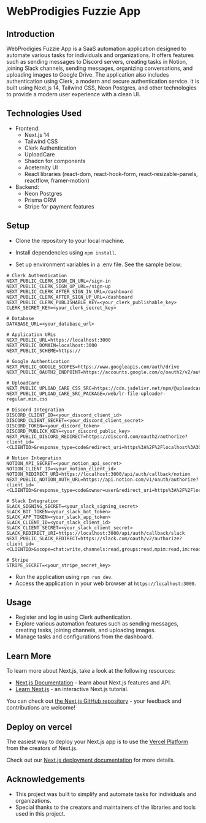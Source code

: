 
# WebProdigies Fuzzie App

## Introduction

WebProdigies Fuzzie App is a SaaS automation application designed to automate various tasks for individuals and organizations. It offers features such as sending messages to Discord servers, creating tasks in Notion, joining Slack channels, sending messages, organizing conversations, and uploading images to Google Drive. The application also includes authentication using Clerk, a modern and secure authentication service. It is built using Next.js 14, Tailwind CSS, Neon Postgres, and other technologies to provide a modern user experience with a clean UI.


## Technologies Used

- Frontend:
  - Next.js 14
  - Tailwind CSS
  - Clerk Authentication
  - UploadCare
  - Shadcn for components
  - Aceternity UI
  - React libraries (react-dom, react-hook-form, react-resizable-panels, reactflow, framer-motion)
- Backend:
  - Neon Postgres
  - Prisma ORM
  - Stripe for payment features
## Setup

- Clone the repository to your local machine.

- Install dependencies using `npm install`.

- Set up environment variables in a .env file. See the sample below:

```
# Clerk Authentication
NEXT_PUBLIC_CLERK_SIGN_IN_URL=/sign-in
NEXT_PUBLIC_CLERK_SIGN_UP_URL=/sign-up
NEXT_PUBLIC_CLERK_AFTER_SIGN_IN_URL=/dashboard
NEXT_PUBLIC_CLERK_AFTER_SIGN_UP_URL=/dashboard
NEXT_PUBLIC_CLERK_PUBLISHABLE_KEY=<your_clerk_publishable_key>
CLERK_SECRET_KEY=<your_clerk_secret_key>

# Database
DATABASE_URL=<your_database_url>

# Application URLs
NEXT_PUBLIC_URL=https://localhost:3000
NEXT_PUBLIC_DOMAIN=localhost:3000
NEXT_PUBLIC_SCHEME=https://

# Google Authentication
NEXT_PUBLIC_GOOGLE_SCOPES=https://www.googleapis.com/auth/drive
NEXT_PUBLIC_OAUTH2_ENDPOINT=https://accounts.google.com/o/oauth2/v2/auth

# UploadCare
NEXT_PUBLIC_UPLOAD_CARE_CSS_SRC=https://cdn.jsdelivr.net/npm/@uploadcare/blocks@
NEXT_PUBLIC_UPLOAD_CARE_SRC_PACKAGE=/web/lr-file-uploader-regular.min.css

# Discord Integration
DISCORD_CLIENT_ID=<your_discord_client_id>
DISCORD_CLIENT_SECRET=<your_discord_client_secret>
DISCORD_TOKEN=<your_discord_token>
DISCORD_PUBLICK_KEY=<your_discord_public_key>
NEXT_PUBLIC_DISCORD_REDIRECT=https://discord.com/oauth2/authorize?client_id=<CLIENTID>&response_type=code&redirect_uri=https%3A%2F%2Flocalhost%3A3000%2Fapi%2Fauth%2Fcallback%2Fdiscord&scope=identify+guilds+connections+guilds.members.read+email+webhook.incoming

# Notion Integration
NOTION_API_SECRET=<your_notion_api_secret>
NOTION_CLIENT_ID=<your_notion_client_id>
NOTION_REDIRECT_URI=https://localhost:3000/api/auth/callback/notion
NEXT_PUBLIC_NOTION_AUTH_URL=https://api.notion.com/v1/oauth/authorize?client_id=<CLIENTID>&response_type=code&owner=user&redirect_uri=https%3A%2F%2Flocalhost%3A3000%2Fapi%2Fauth%2Fcallback%2Fnotion

# Slack Integration
SLACK_SIGNING_SECRET=<your_slack_signing_secret>
SLACK_BOT_TOKEN=<your_slack_bot_token>
SLACK_APP_TOKEN=<your_slack_app_token>
SLACK_CLIENT_ID=<your_slack_client_id>
SLACK_CLIENT_SECRET=<your_slack_client_secret>
SLACK_REDIRECT_URI=https://localhost:3000/api/auth/callback/slack
NEXT_PUBLIC_SLACK_REDIRECT=https://slack.com/oauth/v2/authorize?client_id=<CLIENTID>&scope=chat:write,channels:read,groups:read,mpim:read,im:read&user_scope=chat:write,channels:read,groups:read,mpim:read,im:read&redirect_uri=https%3A%2F%2Flocalhost%3A3000%2Fapi%2Fauth%2Fcallback%2Fslack

# Stripe
STRIPE_SECRET=<your_stripe_secret_key>

```

- Run the application using `npm run dev`.
- Access the application in your web browser at `https://localhost:3000`.


## Usage

- Register and log in using Clerk authentication.
- Explore various automation features such as sending messages, creating tasks, joining channels, and uploading images.
- Manage tasks and configurations from the dashboard.


## Learn More

To learn more about Next.js, take a look at the following resources:

- [Next.js Documentation](https://nextjs.org/docs) - learn about Next.js features and API.
- [Learn Next.js](https://nextjs.org/learn) - an interactive Next.js tutorial.

You can check out [the Next.js GitHub repository](https://github.com/vercel/next.js/) - your feedback and contributions are welcome!
## Deploy on vercel

The easiest way to deploy your Next.js app is to use the [Vercel Platform](https://vercel.com/new?utm_medium=default-template&filter=next.js&utm_source=create-next-app&utm_campaign=create-next-app-readme) from the creators of Next.js.

Check out our [Next.js deployment documentation](https://nextjs.org/docs/deployment) for more details.

## Acknowledgements

- This project was built to simplify and automate tasks for individuals and organizations.
- Special thanks to the creators and maintainers of the libraries and tools used in this project.

